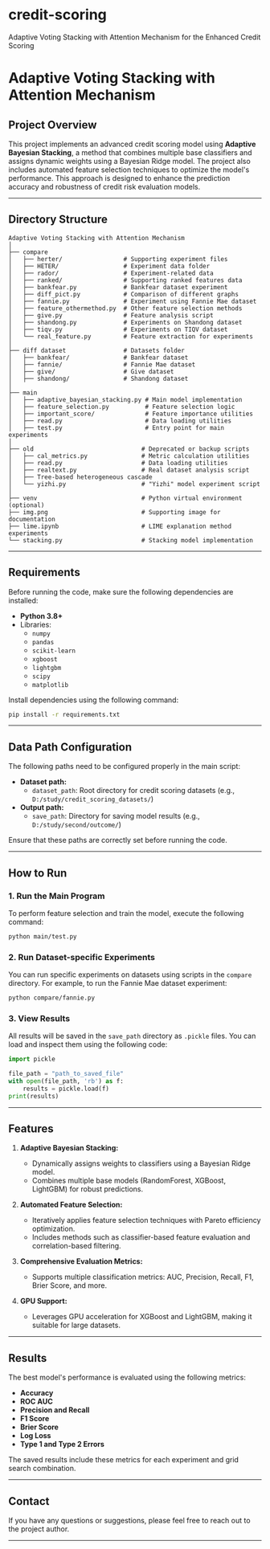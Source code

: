 # credit-scoring
Adaptive Voting Stacking with Attention Mechanism for the Enhanced Credit Scoring

# Adaptive Voting Stacking with Attention Mechanism

## Project Overview

This project implements an advanced credit scoring model using **Adaptive Bayesian Stacking**, a method that combines multiple base classifiers and assigns dynamic weights using a Bayesian Ridge model. The project also includes automated feature selection techniques to optimize the model's performance. This approach is designed to enhance the prediction accuracy and robustness of credit risk evaluation models.

---

## Directory Structure

```plaintext
Adaptive Voting Stacking with Attention Mechanism
│
├── compare
│   ├── herter/                 # Supporting experiment files
│   ├── HETER/                  # Experiment data folder
│   ├── rador/                  # Experiment-related data
│   ├── ranked/                 # Supporting ranked features data
│   ├── bankfear.py             # Bankfear dataset experiment
│   ├── diff_pict.py            # Comparison of different graphs
│   ├── fannie.py               # Experiment using Fannie Mae dataset
│   ├── feature_othermethod.py  # Other feature selection methods
│   ├── give.py                 # Feature analysis script
│   ├── shandong.py             # Experiments on Shandong dataset
│   ├── tiqv.py                 # Experiments on TIQV dataset
│   └── real_feature.py         # Feature extraction for experiments
│
├── diff dataset                # Datasets folder
│   ├── bankfear/               # Bankfear dataset
│   ├── fannie/                 # Fannie Mae dataset
│   ├── give/                   # Give dataset
│   ├── shandong/               # Shandong dataset
│
├── main
│   ├── adaptive_bayesian_stacking.py # Main model implementation
│   ├── feature_selection.py          # Feature selection logic
│   ├── important_score/              # Feature importance utilities
│   ├── read.py                       # Data loading utilities
│   ├── test.py                       # Entry point for main experiments
│
├── old                              # Deprecated or backup scripts
│   ├── cal_metrics.py               # Metric calculation utilities
│   ├── read.py                      # Data loading utilities
│   ├── realtext.py                  # Real dataset analysis script
│   ├── Tree-based heterogeneous cascade
│   └── yizhi.py                     # "Yizhi" model experiment script
│
├── venv                             # Python virtual environment (optional)
├── img.png                          # Supporting image for documentation
├── lime.ipynb                       # LIME explanation method experiments
└── stacking.py                      # Stacking model implementation
```

---

## Requirements

Before running the code, make sure the following dependencies are installed:

- **Python 3.8+**
- Libraries:
  - `numpy`
  - `pandas`
  - `scikit-learn`
  - `xgboost`
  - `lightgbm`
  - `scipy`
  - `matplotlib`

Install dependencies using the following command:

```bash
pip install -r requirements.txt
```

---

## Data Path Configuration

The following paths need to be configured properly in the main script:

- **Dataset path:**
  - `dataset_path`: Root directory for credit scoring datasets (e.g., `D:/study/credit_scoring_datasets/`)
- **Output path:**
  - `save_path`: Directory for saving model results (e.g., `D:/study/second/outcome/`)

Ensure that these paths are correctly set before running the code.

---

## How to Run

### 1. Run the Main Program

To perform feature selection and train the model, execute the following command:

```bash
python main/test.py
```

### 2. Run Dataset-specific Experiments

You can run specific experiments on datasets using scripts in the `compare` directory. For example, to run the Fannie Mae dataset experiment:

```bash
python compare/fannie.py
```

### 3. View Results

All results will be saved in the `save_path` directory as `.pickle` files. You can load and inspect them using the following code:

```python
import pickle

file_path = "path_to_saved_file"
with open(file_path, 'rb') as f:
    results = pickle.load(f)
print(results)
```

---

## Features

1. **Adaptive Bayesian Stacking:**

   - Dynamically assigns weights to classifiers using a Bayesian Ridge model.
   - Combines multiple base models (RandomForest, XGBoost, LightGBM) for robust predictions.

2. **Automated Feature Selection:**

   - Iteratively applies feature selection techniques with Pareto efficiency optimization.
   - Includes methods such as classifier-based feature evaluation and correlation-based filtering.

3. **Comprehensive Evaluation Metrics:**

   - Supports multiple classification metrics: AUC, Precision, Recall, F1, Brier Score, and more.

4. **GPU Support:**

   - Leverages GPU acceleration for XGBoost and LightGBM, making it suitable for large datasets.

---

## Results

The best model's performance is evaluated using the following metrics:

- **Accuracy**
- **ROC AUC**
- **Precision and Recall**
- **F1 Score**
- **Brier Score**
- **Log Loss**
- **Type 1 and Type 2 Errors**

The saved results include these metrics for each experiment and grid search combination.

---

## Contact

If you have any questions or suggestions, please feel free to reach out to the project author.

---



